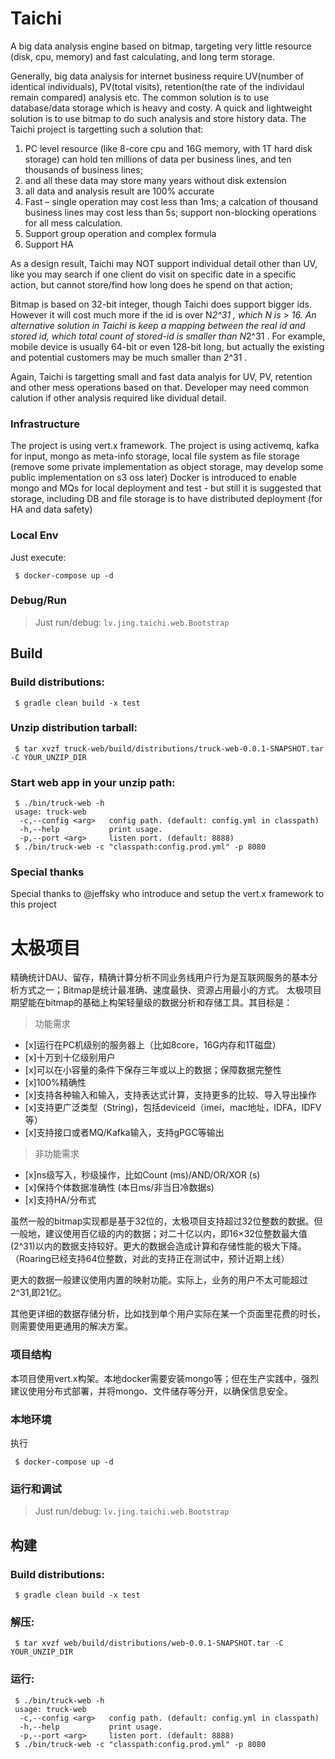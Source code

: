 # Taichi
A big data analysis engine based on bitmap, targeting very little resource (disk, cpu, memory) and fast calculating, and long term storage.

Generally, big data analysis for internet business require UV(number of identical individuals), PV(total visits), retention(the rate of the individaul remain compared) analysis etc. The common solution is to use database/data storage which is heavy and costy.
A quick and lightweight solution is to use bitmap to do such analysis and store history data. The Taichi project is targetting such a solution that:
1.	PC level resource (like 8-core cpu and 16G memory, with 1T hard disk storage) can hold ten millions of data per business lines, and ten thousands of business lines; 
2.	and all these data may store many years without disk extension
3.	all data and analysis result are 100% accurate
4.	Fast – single operation may cost less than 1ms; a calcation of thousand business lines may cost less than 5s; support non-blocking operations for all mess calculation.
5.	Support group operation and complex formula
6.	Support HA

As a design result, Taichi may NOT support individual detail other than UV, like you may search if one client do visit on specific date in a specific action, but cannot store/find how long does he spend on that action;

Bitmap is based on 32-bit integer, though Taichi does support bigger ids. However it will cost much more if the id is over N*2^31 , which N is > 16. An alternative solution in Taichi is keep a mapping between the real id and stored id, which total count of stored-id is smaller than N*2^31 . For example, mobile device is usually 64-bit or even 128-bit long, but actually the existing and potential customers may be much smaller than 2^31 .

Again, Taichi is targetting small and fast data analyis for UV, PV, retention and other mess operations based on that. Developer may need common calution if other analysis required like dividual detail.

### Infrastructure
The project is using vert.x framework.
The project is using activemq, kafka for input, mongo as meta-info storage, local file system as file storage (remove some private implementation as object storage, may develop some public implementation on s3 oss later)
Docker is introduced to enable mongo and MQs for local deployment and test - but still it is suggested that storage, including DB and file storage is to have distributed deployment (for HA and data safety)

### Local Env 
Just execute:
``` shell
 $ docker-compose up -d
```

### Debug/Run

> Just run/debug: `lv.jing.taichi.web.Bootstrap`

## Build

### Build distributions:

```shell
 $ gradle clean build -x test
``` 

### Unzip distribution tarball:

```shell
 $ tar xvzf truck-web/build/distributions/truck-web-0.0.1-SNAPSHOT.tar -C YOUR_UNZIP_DIR
```

### Start web app in your unzip path:

```shell
 $ ./bin/truck-web -h
 usage: truck-web
  -c,--config <arg>   config path. (default: config.yml in classpath)
  -h,--help           print usage.
  -p,--port <arg>     listen port. (default: 8888)
 $ ./bin/truck-web -c "classpath:config.prod.yml" -p 8080
```
### Special thanks
Special thanks to @jeffsky who introduce and setup the vert.x framework to this project

# 太极项目
精确统计DAU、留存，精确计算分析不同业务线用户行为是互联网服务的基本分析方式之一；Bitmap是统计最准确、速度最快、资源占用最小的方式。
太极项目期望能在bitmap的基础上构架轻量级的数据分析和存储工具。其目标是：
> 功能需求
- [x]运行在PC机级别的服务器上（比如8core，16G内存和1T磁盘）
- [x]十万到十亿级别用户
- [x]可以在小容量的条件下保存三年或以上的数据；保障数据完整性
- [x]100%精确性
- [x]支持各种输入和输入，支持表达式计算，支持更多的比较、导入导出操作
- [x]支持更广泛类型（String)，包括deviceid（imei，mac地址，IDFA，IDFV等）
- [x]支持接口或者MQ/Kafka输入，支持gPGC等输出
> 非功能需求
- [x]ns级写入，秒级操作，比如Count (ms)/AND/OR/XOR (s)
- [x]保持个体数据准确性 (本日ms/非当日冷数据s)
- [x]支持HA/分布式

虽然一般的bitmap实现都是基于32位的，太极项目支持超过32位整数的数据。但一般地，建议使用百亿级的内的数据；对二十亿以内，即16×32位整数最大值(2^31)以内的数据支持较好。更大的数据会造成计算和存储性能的极大下降。
（Roaring已经支持64位整数，对此的支持正在测试中，预计近期上线）

更大的数据一般建议使用内置的映射功能。实际上，业务的用户不太可能超过2^31,即21亿。

其他更详细的数据存储分析，比如找到单个用户实际在某一个页面里花费的时长，则需要使用更通用的解决方案。

### 项目结构
本项目使用vert.x构架。本地docker需要安装mongo等；但在生产实践中，强烈建议使用分布式部署，并将mongo、文件储存等分开，以确保信息安全。

### 本地环境 
执行
``` shell
 $ docker-compose up -d
```

### 运行和调试
> Just run/debug: `lv.jing.taichi.web.Bootstrap`

## 构建
### Build distributions:
```shell
 $ gradle clean build -x test
``` 

### 解压:
```shell
 $ tar xvzf web/build/distributions/web-0.0.1-SNAPSHOT.tar -C YOUR_UNZIP_DIR
```

### 运行:
```shell
 $ ./bin/truck-web -h
 usage: truck-web
  -c,--config <arg>   config path. (default: config.yml in classpath)
  -h,--help           print usage.
  -p,--port <arg>     listen port. (default: 8888)
 $ ./bin/truck-web -c "classpath:config.prod.yml" -p 8080
```
